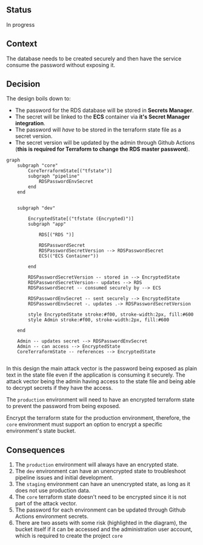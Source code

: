 ## Status
In progress

## Context
The database needs to be created securely and then have the service consume the password without exposing it.

## Decision

The design boils down to:

- The password for the RDS database will be stored in **Secrets Manager**. 
- The secret will be linked to the **ECS** container via **it's Secret Manager integration**. 
- The password will *have* to be stored in the terraform state file as a secret version. 
- The secret version will be updated by the admin through Github Actions (**this is required for Terraform to change the RDS master password**).

```mermaid
graph 
    subgraph "core"
        CoreTerraformState[("tfstate")]
        subgraph "pipeline"
            RDSPasswordEnvSecret
        end
    end


    subgraph "dev"
        
        EncryptedState[("tfstate (Encrypted)")]
        subgraph "app"

            RDS[("RDS ")]    

            RDSPasswordSecret
            RDSPasswordSecretVersion --> RDSPasswordSecret
            ECS(("ECS Container"))
            
        end

        RDSPasswordSecretVersion -- stored in --> EncryptedState
        RDSPasswordSecretVersion-- updates --> RDS
        RDSPasswordSecret -- consumed securely by --> ECS

        RDSPasswordEnvSecret -- sent securely --> EncryptedState
        RDSPasswordEnvSecret -. updates .-> RDSPasswordSecretVersion

        style EncryptedState stroke:#f00, stroke-width:2px, fill:#600
        style Admin stroke:#f00, stroke-width:2px, fill:#600

    end

    Admin -- updates secret --> RDSPasswordEnvSecret
    Admin -- can access --> EncryptedState
    CoreTerraformState -- references --> EncryptedState


```

In this design the main attack vector is the password being exposed as plain text in the state file even if the application is consuming it securely. The attack vector being the admin having access to the state file and being able to decrypt secrets if they have the access.

The `production` environment will need to have an encrypted terraform state to prevent the password from being exposed.

Encrypt the terraform state for the production environment, therefore, the `core` environment must support an option to encrypt a specific environment's state bucket.


## Consequences

1. The `production` environment will always have an encrypted state.
2. The `dev` environment can have an unencrypted state to troubleshoot pipeline issues and initial development.
3. The `staging` environment can have an unencrypted state, as long as it does not use production data.
4. The `core` terraform state doesn't need to be encrypted since it is not part of the attack vector.
5. The password for each environment can be updated through Github Actions environment secrets.
6. There are two assets with some risk (highlighted in the diagram), the bucket itself if it can be accessed and the administration user account, which is required to create the project `core`
